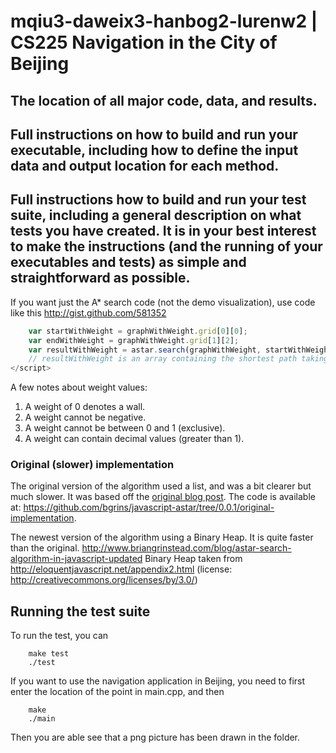 

#  mqiu3-daweix3-hanbog2-lurenw2 | CS225 Navigation in the City of Beijing

## The location of all major code, data, and results.

## Full instructions on how to build and run your executable, including how to define the input data and output location for each method. 

## Full instructions how to build and run your test suite, including a general description on what tests you have created. It is in your best interest to make the instructions (and the running of your executables and tests) as simple and straightforward as possible.

If you want just the A* search code (not the demo visualization), use code like this http://gist.github.com/581352
```js
	var startWithWeight = graphWithWeight.grid[0][0];
	var endWithWeight = graphWithWeight.grid[1][2];
	var resultWithWeight = astar.search(graphWithWeight, startWithWeight, endWithWeight);
	// resultWithWeight is an array containing the shortest path taking into account the weight of a node
</script>
```
A few notes about weight values:

1. A weight of 0 denotes a wall.
2. A weight cannot be negative.
3. A weight cannot be between 0 and 1 (exclusive).
4. A weight can contain decimal values (greater than 1).

### Original (slower) implementation

The original version of the algorithm used a list, and was a bit clearer but much slower.  It was based off the [original blog post](http://www.briangrinstead.com/blog/astar-search-algorithm-in-javascript).  The code is available at: https://github.com/bgrins/javascript-astar/tree/0.0.1/original-implementation.

The newest version of the algorithm using a Binary Heap.  It is quite faster than the original.
http://www.briangrinstead.com/blog/astar-search-algorithm-in-javascript-updated
Binary Heap taken from http://eloquentjavascript.net/appendix2.html (license: http://creativecommons.org/licenses/by/3.0/)


## Running the test suite

To run the test, you can

		make test
		./test


If you want to use the navigation application in Beijing, you need to first enter the location of the point in main.cpp, and then

		make
		./main

Then you are able see that a png picture has been drawn in the folder. 
